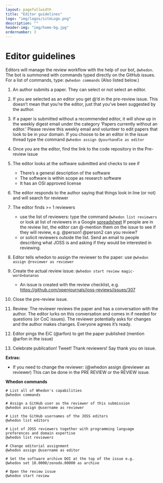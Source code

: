 ```yaml
---
layout: pagefullwidth
title: "Editor guidelines"
logo: "img/logos/siteLogo.png"
description: ""
header-img: "img/home-bg.jpg"
ordernumber: 3
---
```


# Editor guidelines

Editors will manage the review workflow with the help of our bot, `@whedon`.
The bot is summoned with commands typed directly on the GitHub issues.
For a list of commands, type: `@whedon commands` (Also listed below.)

1. An author submits a paper. They can select or not select an editor.

2. If you are selected as an editor you get @’d in the pre-review issue.
This doesn’t mean that you’re the editor, just that you’ve been suggested by the author.

3. If a paper is submitted without a recommended editor, it will show up in the weekly
digest email under the category ‘Papers currently without an editor.’ Please review this
weekly email and volunteer to edit papers that look to be in your domain. If you choose
to be an editor in the issue thread type the command `@whedon assign @yourhandle as editor`

4. Once you are the editor, find the link to the code repository in the Pre-review issue

5. The editor looks at the software submitted and checks to see if
    * There’s a general description of the software
    * The software is within scope as research software
    * It has an OSI approved license

6. The editor responds to the author saying that things look in line (or not) and will search for reviewer

7. The editor finds >= 1 reviewers
    * use the list of reviewers: type the command `@whedon list reviewers`
    or look at list of reviewers in a Google [spreadsheet](https://docs.google.com/spreadsheets/d/1PAPRJ63yq9aPC1COLjaQp8mHmEq3rZUzwUYxTulyu78/edit?usp=sharing)
    If people are in the review list, the editor can @-mention them on the issue to see if they will review,
    e.g. @person1 @person2 can you review?
    * or solicit reviewers outside the list. Send an email to people describing what JOSS is
    and asking if they would be interested in reviewing.

8. Editor tells whedon to assign the reviewer to the paper: use `@whedon assign @reviewer as reviewer`

9. Create the actual review issue: `@whedon start review magic-word=bananas`
    * An issue is created with the review checklist, e.g. https://github.com/openjournals/joss-reviews/issues/307

10. Close the pre-review issue.

11. Review: The reviewer reviews the paper and has a conversation with the author. The editor lurks
on this conversation and comes in if needed for questions (or CoC issues).
The reviewer potentially asks for changes and the author makes changes. Everyone agrees it’s ready.

12. Editor pings the EiC (@arfon) to get the paper published (mention @arfon in the issue)

13. Celebrate publication! Tweet! Thank reviewers! Say thank you on issue.

**Extras:**

* If you need to change the reviewer: (@whedon assign @reviewer as reviewer)
This can be done in the PRE REVIEW or the REVIEW issue.

**Whedon commands**

```
# List all of Whedon's capabilities
@whedon commands

# Assign a GitHub user as the reviewer of this submission
@whedon assign @username as reviewer

# List the GitHub usernames of the JOSS editors
@whedon list editors

# List of JOSS reviewers together with programming language preferences and domain expertise
@whedon list reviewers

# Change editorial assignment
@whedon assign @username as editor

# Set the software archive DOI at the top of the issue e.g.
@whedon set 10.0000/zenodo.00000 as archive

# Open the review issue
@whedon start review
```
